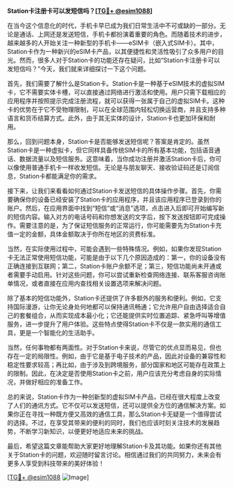 **Station卡注册卡可以发短信吗？[[TG💪+ @esim1088](https://t.me/s/esim1088)]**

在当今这个信息化的时代，手机卡早已成为我们日常生活中不可或缺的一部分。无论是通话、上网还是发送短信，手机卡都扮演着重要的角色。而随着技术的进步，越来越多的人开始关注一种新型的手机卡——eSIM卡（嵌入式SIM卡）。其中，Station卡作为一种新兴的eSIM卡产品，以其便捷性和灵活性吸引了众多用户的目光。然而，很多人对于Station卡的功能还存在疑问，比如“Station卡注册卡可以发短信吗？”今天，我们就来详细探讨一下这个问题。

首先，我们需要了解什么是Station卡。Station卡是一种基于eSIM技术的虚拟SIM卡，它不需要实体卡槽，可以直接通过网络进行激活和使用。用户只需下载相应的应用程序并按照提示完成注册流程，就可以获得一张属于自己的虚拟SIM卡。这种卡的优势在于它不受物理限制，可以在全球范围内轻松切换运营商，并且支持多种语言和货币结算方式。此外，由于其无实体的设计，Station卡也更加环保和耐用。

那么，回到问题本身，Station卡是否能够发送短信呢？答案是肯定的。虽然Station卡是一种虚拟卡，但它同样具备传统SIM卡的所有基本功能，包括语音通话、数据流量以及短信服务。这意味着，当你成功注册并激活Station卡后，你可以像使用普通手机卡一样收发短信。无论是与朋友聊天、接收验证码还是订阅信息，Station卡都能满足你的需求。

接下来，让我们来看看如何通过Station卡发送短信的具体操作步骤。首先，你需要确保你的设备已经安装了Station卡的应用程序，并且该应用程序已登录到你的账户。然后，在应用界面中找到“短信”或“消息”选项，点击进入后即可开始编写新的短信内容。输入对方的电话号码和你想发送的文字后，按下发送按钮即可完成操作。需要注意的是，为了保证短信服务的正常运行，你可能需要先为Station卡充值一定的金额，具体金额取决于你所在地区的资费标准。

当然，在实际使用过程中，可能会遇到一些特殊情况。例如，如果你发现Station卡无法正常使用短信功能，可能是由于以下几个原因造成的：第一，你的设备没有正确连接到互联网；第二，Station卡账户余额不足；第三，短信功能尚未开通或者需要手动启用。针对这些问题，你可以尝试重新检查网络连接、联系客服咨询账单情况，或者直接在应用内查找相关设置选项来解决问题。

除了基本的短信功能外，Station卡还提供了许多额外的服务和便利。例如，它支持国际漫游，让你无论身处何地都可以保持通讯畅通；它允许用户自由选择适合自己的套餐组合，从而实现成本最小化；它还能提供实时位置追踪、紧急呼叫等增值服务，进一步提升了用户体验。这些特点使得Station卡不仅是一款实用的通信工具，更是一个智能化的生活助手。

当然，任何事物都有两面性。对于Station卡来说，尽管它的优点显而易见，但也存在一定的局限性。例如，由于它是基于电子技术的产品，因此对设备的兼容性和稳定性要求较高；再比如，由于涉及到跨境服务，部分国家和地区可能存在政策上的限制。因此，在决定是否使用Station卡之前，用户应该充分考虑自身的实际情况，并做好相应的准备工作。

总的来说，Station卡作为一种创新型的虚拟SIM卡产品，已经在很大程度上改变了人们的通讯方式。它不仅可以发送短信，还可以提供全方位的通信解决方案。如果你正在寻找一种既方便又高效的通信工具，那么Station卡无疑是一个值得尝试的选择。不过，在享受其带来的便利的同时，我们也应该时刻关注技术的发展趋势，不断学习新知识，以便更好地适应未来的挑战。

最后，希望这篇文章能帮助大家更好地理解Station卡及其功能。如果你还有其他关于Station卡的问题，欢迎随时留言讨论。相信通过我们的共同努力，未来会有更多人享受到科技带来的美好体验！

[[TG💪+ @esim1088](https://t.me/s/esim1088) ![Image](https://i.postimg.cc/4NQfJmqS/Snipaste-2025-05-13-00-14-12.png)]